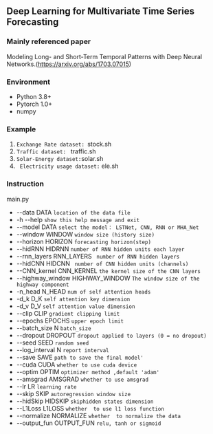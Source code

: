 
## Deep Learning for Multivariate Time Series Forecasting

### Mainly referenced paper

Modeling Long- and Short-Term Temporal Patterns with Deep Neural Networks.(https://arxiv.org/abs/1703.07015)

### Environment 

* Python 3.8+
* Pytorch 1.0+
* numpy

### Example

1. `Exchange Rate dataset: `stock.sh
2. `Traffic dataset: ` traffic.sh
3. `Solar-Energy dataset:`solar.sh
4. ` Electricity usage dataset:` ele.sh 

### Instruction

main.py  
* --data DATA                     `location of the data file `
* -h --help                       ` show this help message and exit `
* --model DATA                    ` select the model： LSTNet, CNN, RNN or MHA_Net `
* --window WINDOW                 ` window size (history size) `
* --horizon HORIZON               `forecasting horizon(step) `
* --hidRNN HIDRNN                 `number of RNN hidden units each layer`
* --rnn_layers RNN_LAYERS         ` number of RNN hidden layers`
* --hidCNN HIDCNN                 ` number of CNN hidden units (channels)`
* --CNN_kernel CNN_KERNEL         `the kernel size of the CNN layers`
* --highway_window HIGHWAY_WINDOW `The window size of the highway component `  
* -n_head N_HEAD                  `num of self attention heads                     `
* -d_k D_K                        `self attention key dimension`
* -d_v D_V                        `self attention value dimension`
* --clip CLIP                     `gradient clipping limit `
* --epochs EPOCHS                 `upper epoch limit `
* --batch_size N                  `batch_size`
* --dropout DROPOUT               `dropout applied to layers (0 = no dropout)`
* --seed SEED                     `random seed`
* --log_interval N                `report interval`
* --save SAVE                     `path to save the final model'`
* --cuda CUDA                     `whether to use cuda device`
* --optim OPTIM                   `optimizer method ,default 'adam'`
* --amsgrad AMSGRAD               `whether to use amsgrad`
* --lr LR                         `learning rate`
* --skip SKIP                     `autoregression window size`
* --hidSkip HIDSKIP               `skiphidden states dimension`
* --L1Loss L1LOSS                 `whether  to use l1 loss function`
* --normalize NORMALIZE           `whether  to normalize the data`
* --output_fun OUTPUT_FUN         `relu, tanh or sigmoid `




